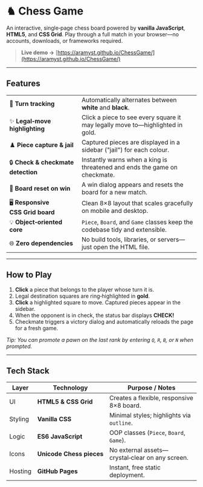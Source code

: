 # ♞ Chess Game

An interactive, single‑page chess board powered by **vanilla JavaScript**, **HTML5**, and **CSS Grid**. Play through a full match in your browser—no accounts, downloads, or frameworks required.

> **Live demo →** [https://aramyst.github.io/ChessGame/](https://aramyst.github.io/ChessGame/)

---

## Features

|                                    |                                                                               |
| ---------------------------------- | ----------------------------------------------------------------------------- |
| 🎯 **Turn tracking**               | Automatically alternates between **white** and **black**.                     |
| ✨ **Legal‑move highlighting**      | Click a piece to see every square it may legally move to—highlighted in gold. |
| ♟️ **Piece capture & jail**        | Captured pieces are displayed in a sidebar ("jail") for each colour.          |
| 🔒 **Check & checkmate detection** | Instantly warns when a king is threatened and ends the game on checkmate.     |
| 🔄 **Board reset on win**          | A win dialog appears and resets the board for a new match.                    |
| 🖥 **Responsive CSS Grid board**   | Clean 8×8 layout that scales gracefully on mobile and desktop.                |
| 💡 **Object‑oriented core**        | `Piece`, `Board`, and `Game` classes keep the codebase tidy and extensible.   |
| 🌐 **Zero dependencies**           | No build tools, libraries, or servers—just open the HTML file.                |

---

## How to Play

1. **Click** a piece that belongs to the player whose turn it is.
2. Legal destination squares are ring‑highlighted in **gold**.
3. **Click** a highlighted square to move. Captured pieces appear in the sidebar.
4. When the opponent is in check, the status bar displays **CHECK!**
5. Checkmate triggers a victory dialog and automatically reloads the page for a fresh game.

*Tip: You can promote a pawn on the last rank by entering `Q`, `R`, `B`, or `N` when prompted.*

---

## Tech Stack

| Layer   | Technology               | Purpose / Notes                                 |
| ------- | ------------------------ | ----------------------------------------------- |
| UI      | **HTML5 & CSS Grid**     | Creates a flexible, responsive 8×8 board.       |
| Styling | **Vanilla CSS**          | Minimal styles; highlights via `outline`.       |
| Logic   | **ES6 JavaScript**       | OOP classes (`Piece`, `Board`, `Game`).         |
| Icons   | **Unicode Chess pieces** | No external assets—crystal‑clear on any screen. |
| Hosting | **GitHub Pages**         | Instant, free static deployment.                |


